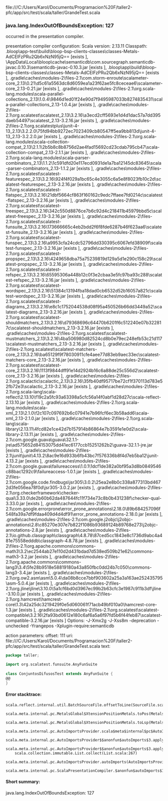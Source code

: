 file:///C:/Users/Karol/Documents/Programacion%20F/taller2-pfc/app/src/test/scala/taller/GrandeTest.scala
### java.lang.IndexOutOfBoundsException: 127

occurred in the presentation compiler.

presentation compiler configuration:
Scala version: 2.13.11
Classpath:
<WORKSPACE>\.bloop\app-test\build\bloop-bsp-clients-classes\classes-Metals-AdCElFzPRu2Qb6xNzN95jQ== [exists ], <HOME>\AppData\Local\bloop\cache\semanticdb\com.sourcegraph.semanticdb-javac.0.10.3\semanticdb-javac-0.10.3.jar [exists ], <WORKSPACE>\.bloop\app\build\bloop-bsp-clients-classes\classes-Metals-AdCElFzPRu2Qb6xNzN95jQ== [exists ], <HOME>\.gradle\caches\modules-2\files-2.1\com.storm-enroute\scalameter-core_2.13\0.21\d5c61a5563dc8d6059ea1a23f62ae5fc8ceceae6\scalameter-core_2.13-0.21.jar [exists ], <HOME>\.gradle\caches\modules-2\files-2.1\org.scala-lang.modules\scala-parallel-collections_2.13\1.0.4\9846d1ed01f24e90d7f9495987033b8274835431\scala-parallel-collections_2.13-1.0.4.jar [exists ], <HOME>\.gradle\caches\modules-2\files-2.1\org.scalatest\scalatest_2.13\3.2.16\a3ecd2cff5693e1d4d1dac57a7dd395daeb54497\scalatest_2.13-3.2.16.jar [exists ], <HOME>\.gradle\caches\modules-2\files-2.1\org.scalatestplus\junit-4-13_2.13\3.2.2.0\75fd94bb9272ec7023409cb80547ff5ea9bb813d\junit-4-13_2.13-3.2.2.0.jar [exists ], <HOME>\.gradle\caches\modules-2\files-2.1\org.scala-lang.modules\scala-collection-compat_2.13\2.1.1\2b5b8c8b8756d2ae4fad15692cd23cdab795cb47\scala-collection-compat_2.13-2.1.1.jar [exists ], <HOME>\.gradle\caches\modules-2\files-2.1\org.scala-lang.modules\scala-parser-combinators_2.13\1.1.2\1c591dfd20e117ecd0931de1a7ba12145dc83645\scala-parser-combinators_2.13-1.1.2.jar [exists ], <HOME>\.gradle\caches\modules-2\files-2.1\org.scalatest\scalatest-featurespec_2.13\3.2.16\924f4f029a1bc65c4e3055c6a5e8f8023fb10c2d\scalatest-featurespec_2.13-3.2.16.jar [exists ], <HOME>\.gradle\caches\modules-2\files-2.1\org.scalatest\scalatest-flatspec_2.13\3.2.16\21dbf5664cf863f160162c9edc7ffaee7fd0214c\scalatest-flatspec_2.13-3.2.16.jar [exists ], <HOME>\.gradle\caches\modules-2\files-2.1\org.scalatest\scalatest-freespec_2.13\3.2.16\342c550d8876ce7b6c92d4c218411b45979bbd5c\scalatest-freespec_2.13-3.2.16.jar [exists ], <HOME>\.gradle\caches\modules-2\files-2.1\org.scalatest\scalatest-funsuite_2.13\3.2.16\173666665c4eb2bdd2f6f8fde6287b46f623aa6\scalatest-funsuite_2.13-3.2.16.jar [exists ], <HOME>\.gradle\caches\modules-2\files-2.1\org.scalatest\scalatest-funspec_2.13\3.2.16\a9953cfa24cdc52796dd330395c6067efd38909f\scalatest-funspec_2.13-3.2.16.jar [exists ], <HOME>\.gradle\caches\modules-2\files-2.1\org.scalatest\scalatest-propspec_2.13\3.2.16\4249658dba75a75239819d129a5d1e290c158c29\scalatest-propspec_2.13-3.2.16.jar [exists ], <HOME>\.gradle\caches\modules-2\files-2.1\org.scalatest\scalatest-refspec_2.13\3.2.16\65595306a448b12c0f3e2cbaa3e5fc97ba93c288\scalatest-refspec_2.13-3.2.16.jar [exists ], <HOME>\.gradle\caches\modules-2\files-2.1\org.scalatest\scalatest-wordspec_2.13\3.2.16\51384c13194fba18dad0cb6532d52b16057a821c\scalatest-wordspec_2.13-3.2.16.jar [exists ], <HOME>\.gradle\caches\modules-2\files-2.1\org.scalatest\scalatest-diagrams_2.13\3.2.16\e8c1c1752044538d08f95a450526b66dd3449a52\scalatest-diagrams_2.13-3.2.16.jar [exists ], <HOME>\.gradle\caches\modules-2\files-2.1\org.scalatest\scalatest-shouldmatchers_2.13\3.2.16\d79368696c64470b6201f6c512240e07b322817c\scalatest-shouldmatchers_2.13-3.2.16.jar [exists ], <HOME>\.gradle\caches\modules-2\files-2.1\org.scalatest\scalatest-mustmatchers_2.13\3.2.16\4ba506980d82524cd8b0e79ec248efb53c21d117\scalatest-mustmatchers_2.13-3.2.16.jar [exists ], <HOME>\.gradle\caches\modules-2\files-2.1\org.scalatest\scalatest-matchers-core_2.13\3.2.16\ba65129f9f78030911cfe4aee77d83eb9aec33ec\scalatest-matchers-core_2.13-3.2.16.jar [exists ], <HOME>\.gradle\caches\modules-2\files-2.1\org.scalatest\scalatest-core_2.13\3.2.16\1113f9844dff91e14d2924b16c6a88de25c556d2\scalatest-core_2.13-3.2.16.jar [exists ], <HOME>\.gradle\caches\modules-2\files-2.1\org.scalactic\scalactic_2.13\3.2.16\35fb40df95717be72cf1f370113d783e52fb72e3\scalactic_2.13-3.2.16.jar [exists ], <HOME>\.gradle\caches\modules-2\files-2.1\org.scala-lang\scala-reflect\2.13.10\f19c2a5fc93a63398a5cfc56a14f0abf1d28d27c\scala-reflect-2.13.10.jar [exists ], <HOME>\.gradle\caches\modules-2\files-2.1\org.scala-lang.modules\scala-xml_2.13\2.1.0\f2c107c097692b6c07941e7b96fcf6ec3b58add6\scala-xml_2.13-2.1.0.jar [exists ], <HOME>\.gradle\caches\modules-2\files-2.1\org.scala-lang\scala-library\2.13.11\4fcd82e1ce42d7b157914b86864e7b3591e1e0d2\scala-library-2.13.11.jar [exists ], <HOME>\.gradle\caches\modules-2\files-2.1\com.google.guava\guava\32.1.1-jre\ad575652d84153075dd41ec6177ccb15251262b2\guava-32.1.1-jre.jar [exists ], <HOME>\.gradle\caches\modules-2\files-2.1\junit\junit\4.13.2\8ac9e16d933b6fb43bc7f576336b8f4d7eb5ba12\junit-4.13.2.jar [exists ], <HOME>\.gradle\caches\modules-2\files-2.1\com.google.guava\failureaccess\1.0.1\1dcf1de382a0bf95a3d8b0849546c88bac1292c9\failureaccess-1.0.1.jar [exists ], <HOME>\.gradle\caches\modules-2\files-2.1\com.google.code.findbugs\jsr305\3.0.2\25ea2e8b0c338a877313bd4672d3fe056ea78f0d\jsr305-3.0.2.jar [exists ], <HOME>\.gradle\caches\modules-2\files-2.1\org.checkerframework\checker-qual\3.33.0\de2b60b62da487644fc11f734e73c8b0b431238f\checker-qual-3.33.0.jar [exists ], <HOME>\.gradle\caches\modules-2\files-2.1\com.google.errorprone\error_prone_annotations\2.18.0\89b684257096f548fa39a7df9fdaa409d4d4df91\error_prone_annotations-2.18.0.jar [exists ], <HOME>\.gradle\caches\modules-2\files-2.1\com.google.j2objc\j2objc-annotations\2.8\c85270e307e7b822f1086b93689124b89768e273\j2objc-annotations-2.8.jar [exists ], <HOME>\.gradle\caches\modules-2\files-2.1\io.github.classgraph\classgraph\4.8.78\87ced5cc1843e8c1736d9abc4a481e75558edddb\classgraph-4.8.78.jar [exists ], <HOME>\.gradle\caches\modules-2\files-2.1\org.apache.commons\commons-math3\3.2\ec2544ab27e110d2d431bdad7d538ed509b21e62\commons-math3-3.2.jar [exists ], <HOME>\.gradle\caches\modules-2\files-2.1\org.apache.commons\commons-lang3\3.4\5fe28b9518e58819180a43a850fbc0dd24b7c050\commons-lang3-3.4.jar [exists ], <HOME>\.gradle\caches\modules-2\files-2.1\org.ow2.asm\asm\5.0.4\da08b8cce7bbf903602a25a3a163ae252435795\asm-5.0.4.jar [exists ], <HOME>\.gradle\caches\modules-2\files-2.1\org.jline\jline\3.10.0\5a1cf6bd0d3967ec99b2b63cfc3e1987c911b3df\jline-3.10.0.jar [exists ], <HOME>\.gradle\caches\modules-2\files-2.1\org.hamcrest\hamcrest-core\1.3\42a25dc3219429f0e5d060061f71acb49bf010a0\hamcrest-core-1.3.jar [exists ], <HOME>\.gradle\caches\modules-2\files-2.1\org.scalatest\scalatest-compatible\3.2.16\2fa93bd0612e180c6af6a5a6f97fd5b6f44feb87\scalatest-compatible-3.2.16.jar [exists ]
Options:
-J-Xmx2g -J-Xss8m -deprecation -unchecked -Yrangepos -Xplugin-require:semanticdb


action parameters:
offset: 111
uri: file:///C:/Users/Karol/Documents/Programacion%20F/taller2-pfc/app/src/test/scala/taller/GrandeTest.scala
text:
```scala
package taller;

import org.scalatest.funsuite.AnyFunSuite 
 
class ConjuntosDifusosTest extends AnyFunSuite {
@@
}

```



#### Error stacktrace:

```
scala.reflect.internal.util.BatchSourceFile.offsetToLine(SourceFile.scala:201)
	scala.meta.internal.pc.MetalsGlobal$XtensionPositionMetals.toPos(MetalsGlobal.scala:727)
	scala.meta.internal.pc.MetalsGlobal$XtensionPositionMetals.toLsp(MetalsGlobal.scala:740)
	scala.meta.internal.pc.AutoImportsProvider.scala$meta$internal$pc$AutoImportsProvider$$namePos$1(AutoImportsProvider.scala:55)
	scala.meta.internal.pc.AutoImportsProvider$$anonfun$autoImports$3.applyOrElse(AutoImportsProvider.scala:79)
	scala.meta.internal.pc.AutoImportsProvider$$anonfun$autoImports$3.applyOrElse(AutoImportsProvider.scala:60)
	scala.collection.immutable.List.collect(List.scala:267)
	scala.meta.internal.pc.AutoImportsProvider.autoImports(AutoImportsProvider.scala:60)
	scala.meta.internal.pc.ScalaPresentationCompiler.$anonfun$autoImports$1(ScalaPresentationCompiler.scala:306)
```
#### Short summary: 

java.lang.IndexOutOfBoundsException: 127